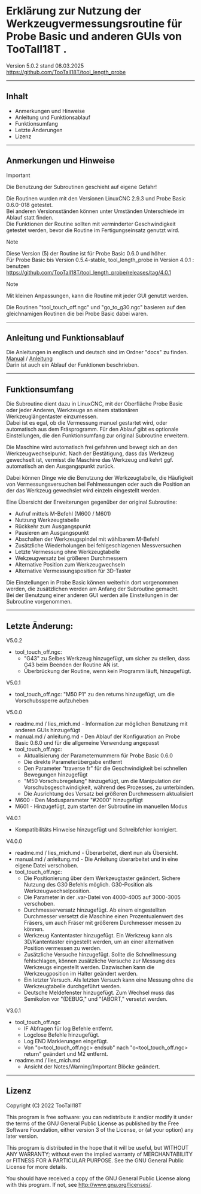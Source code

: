 # Erklärung zur Nutzung der Werkzeugvermessungsroutine für Probe Basic und anderen GUIs von TooTall18T .  
Version 5.0.2 stand 08.03.2025  
https://github.com/TooTall18T/tool_length_probe

  
---
## Inhalt

- Anmerkungen und Hinweise
- Anleitung und Funktionsablauf
- Funktionsumfang
- Letzte Änderungen
- Lizenz
      
---
## Anmerkungen und Hinweise
> [!IMPORTANT]
> Die Benutzung der Subroutinen geschieht auf eigene Gefahr!

Die Routinen wurden mit den Versionen LinuxCNC 2.9.3 und Probe Basic 0.6.0-018 getestet.  
Bei anderen Versionsständen können unter Umständen Unterschiede im Ablauf statt finden.  
Die Funktionen der Routine sollten mit verminderter Geschwindigkeit getestet werden, bevor die Routine im Fertigungseinsatz genutzt wird.

> [!NOTE]
> Diese Version (5) der Routine ist für Probe Basic 0.6.0 und höher.  
> Für Probe Basic bis Version 0.5.4-stable, tool_length_probe in Version 4.0.1 : benutzen https://github.com/TooTall18T/tool_length_probe/releases/tag/4.0.1

> [!NOTE]
> Mit kleinen Anpassungen, kann die Routine mit jeder GUI genutzt werden.

Die Routinen "tool_touch_off.ngc" und "go_to_g30.ngc" basieren auf den gleichnamigen Routinen die bei Probe Basic dabei waren.

---   
## Anleitung und Funktionsablauf
Die Anleitungen in englisch und deutsch sind im Ordner "docs" zu finden.  
[Manual](./docs/manual.md) / [Anleitung](./docs/anleitung.md)  
Darin ist auch ein Ablauf der Funktionen beschrieben.

---
## Funktionsumfang
Die Subroutine dient dazu in LinuxCNC, mit der Oberfläche Probe Basic oder jeder Anderen, Werkzeuge an einem stationären Werkzeuglängentaster einzumessen.  
Dabei ist es egal, ob die Vermessung manuel gestartet wird, oder automatisch aus dem Fräsprogramm. Für den Ablauf gibt es optionale Einstellungen, die den Funktionsumfang zur original Subroutine erweitern.  

Die Maschine wird automatisch frei gefahren und bewegt sich an den Werkzeugwechselpunkt. Nach der Bestätigung, dass das Werkzeug gewechselt ist, vermisst die Maschine das Werkzeug und kehrt ggf. automatisch an den Ausgangspunkt zurück.

Dabei können Dinge wie die Benutzung der Werkzeugtabelle, die Häufigkeit von Vermessungsversuchen bei Fehlmessungen oder auch die Position an der das Werkzeug gewechslet wird einzeln eingestellt werden.

Eine Übersicht der Erweiterungen gegenüber der original Subroutine:  
- Aufruf mittels M-Befehl (M600 / M601)  
- Nutzung Werkzeugtabelle  
- Rückkehr zum Ausgangspunkt  
- Pausieren am Ausgangspunkt  
- Abschalten der Werkzeugspindel mit wählbarem M-Befehl  
- Zusätzliche Wiederholungen bei fehlgeschlagenen Messversuchen  
- Letzte Vermessung ohne Werkzeugtabelle  
- Wekzeugversatz bei größeren Durchmessern  
- Alternative Position zum Werkzeugwechseln  
- Alternative Vermessungsposition für 3D-Taster

Die Einstellungen in Probe Basic können weiterhin dort vorgenommen werden, die zusätzlichen werden am Anfang der Subroutine gemacht.  
Bei der Benutzung einer anderen GUI werden alle Einstellungen in der Subroutine vorgenommen.

  
---
## Letzte Änderung:
V5.0.2
- tool_touch_off.ngc:
	- "G43" zu Selbes Werkzeug hinzugefügt, um sicher zu stellen, dass G43 beim Beenden der Routine AN ist.
 	- Überbrückung der Routine, wenn kein Programm läuft, hinzugefügt.

V5.0.1
- tool_touch_off.ngc: "M50 P1" zu den returns hinzugefügt, um die Vorschubssperre aufzuheben

V5.0.0
- readme.md / lies_mich.md - Information zur möglichen Benutzung mit anderen GUIs hinzugefügt
- manual.md / anleitung.md - Den Ablauf der Konfiguration an Probe Basic 0.6.0 und für die allgemeine Verwendung angepasst
- tool_touch_off.ngc:
	- Aktualisierung der Parameternummern für Probe Basic 0.6.0
	- Die direkte Parameterübergabe entfernt
	- Den Parameter "traverse fr" für die Geschwindigkeit bei schnellen Bewegungen hinzugefügt
	- "M50 Vorschubregelung" hinzugefügt, um die Manipulation der Vorschubsgeschwindigkeit, während des Prozesses, zu unterbinden.
	- Die Ausrichtung des Versatz bei größeren Durchmessern aktualisiert
- M600 - Den Modusparameter "#2000" hinzugefügt
- M601 - Hinzugefügt, zum starten der Subroutine im manuellen Modus

V4.0.1
- Kompatibilitäts Hinweise hinzugefügt und Schreibfehler korrigiert.  

V4.0.0
- readme.md / lies_mich.md - Überarbeitet, dient nun als Übersicht.
- manual.md / anleitung.md - Die Anleitung überarbeitet und in eine eigene Datei verschoben.
- tool_touch_off.ngc:
	- Die Positionierung über dem Werkzeugtaster geändert. Sichere Nutzung des G30 Befehls möglich. G30-Position als Werkzeugwechselposition.
	- Die Parameter in der .var-Datei von 4000-4005 auf 3000-3005 verschoben.
	- Durchmesserversatz hinzugefügt. Ab einem eingestellten Durchmesser versetzt die Maschine einen Prozentualenwert des Fräsers, um auch Fräser mit größerem Durchmesser messen zu können.
	- Werkzeug Kantentaster hinzugefügt. Ein Werkzeug kann als 3D/Kantentaster eingestellt werden, um an einer alternativen Position vermessen zu werden.
	- Zusätzliche Versuche hinzugefügt. Sollte die Schnellmessung fehlschlagen, können zusätzliche Versuche zur Messung des Werkzeugs eingestellt werden. Dazwischen kann die Werkzeugposition im Halter geändert werden.
	- Ein letzter Versuch. Als letzten Versuch kann eine Messung ohne die Werkzeugtabelle durchgeführt werden.
	- Deutsche Meldefenster hinzugefügt. Zum Wechsel muss das Semikolon vor "(DEBUG," und "(ABORT," versetzt werden.

V3.0.1
- tool_touch_off.ngc
	- IF Abfragen für log Befehle entfernt.
	- Logclose Befehle hinzugefügt.
	- Log END Markierungen eingefügt.
	- Von "o<tool_touch_off.ngc> endsub" nach "o<tool_touch_off.ngc> return" geändert und M2 entfernt.  
- readme.md / lies_mich.md
	- Ansicht der Notes/Warning/Important Blöcke geändert.

  
---
## Lizenz
Copyright (C) 2022 TooTall18T

This program is free software: you can redistribute it and/or modify
it under the terms of the GNU General Public License as published by
the Free Software Foundation, either version 3 of the License, or
(at your option) any later version.

This program is distributed in the hope that it will be useful,
but WITHOUT ANY WARRANTY; without even the implied warranty of
MERCHANTABILITY or FITNESS FOR A PARTICULAR PURPOSE.  See the
GNU General Public License for more details.

You should have received a copy of the GNU General Public License
along with this program.  If not, see <http://www.gnu.org/licenses/>.
